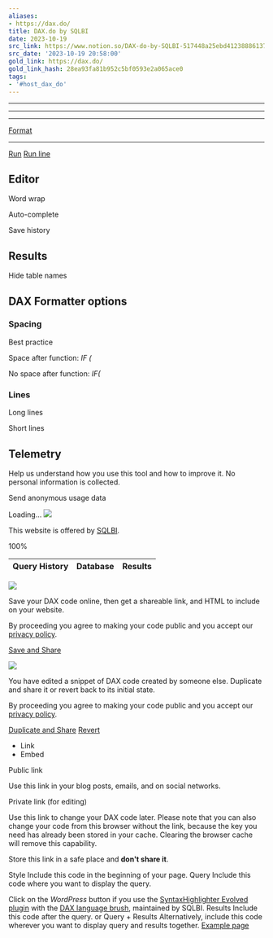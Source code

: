 ```yaml
---
aliases:
- https://dax.do/
title: DAX.do by SQLBI
date: 2023-10-19
src_link: https://www.notion.so/DAX-do-by-SQLBI-517448a25ebd41238886137ec990cb5b
src_date: '2023-10-19 20:58:00'
gold_link: https://dax.do/
gold_link_hash: 28ea93fa81b952c5bf0593e2a065ace0
tags:
- '#host_dax_do'
---
```






---




---




---


[Format](# "Format code with DAX Formatter (F6)")


---


[Run](# "Run query (CTRL+Enter)")
[Run line](# "Run query under the cursor or the selected text (Alt+CTRL+Enter)")




Editor
------


Word wrap  

Auto-complete  

Save history  

  

Results
-------


Hide table names  



DAX Formatter options
---------------------



### Spacing


Best practice  

Space after function: *IF (*  

No space after function: *IF(*

### Lines


Long lines  

Short lines


Telemetry
---------



 Help us understand how you use this tool and how to improve it. 
 No personal information is collected.
 


Send anonymous usage data



Loading...
![](images/sam-placeholder.png)

 This website is offered by [SQLBI](https://www.sqlbi.com).
 
100%


| Query History | Database | Results |
| --- | --- | --- |





![](/images/share-header.svg)

 Save your DAX code online, then get a shareable link, and HTML to include on your website.



 By proceeding you agree to making your code public and you accept our [privacy policy](https://www.sqlbi.com/privacy/#daxdo).
 
[Save and Share](#)


![](/images/duplicate-header.svg)

 You have edited a snippet of DAX code created by someone else. Duplicate and share it or revert back to its initial state.



 By proceeding you agree to making your code public and you accept our [privacy policy](https://www.sqlbi.com/privacy/#daxdo).
 
[Duplicate and Share](#)
[Revert](#)


* Link
* Embed



Public link

 Use this link in your blog posts, emails, and on social networks.
 

Private link (for editing)

 Use this link to change your DAX code later. 
 Please note that you can also change your code from this browser without the link, because the key you need has already been stored in your cache. Clearing the browser cache will remove this capability.  
  

 Store this link in a safe place and **don't share it**.
 



Style
Include this code in the beginning of your page.
Query
Include this code where you want to display the query.  

 Click on the *WordPress* button if you use the [SyntaxHighlighter Evolved plugin](https://wordpress.org/plugins/syntaxhighlighter/) with the [DAX language brush](https://cdn.sqlbi.com/wp-content/plugins/dax-highlight/assets/js/shbrushdax.js), maintained by SQLBI.
Results
Include this code after the query.
or Query + Results
Alternatively, include this code wherever you want to display query and results together.
[Example page](/raw/)